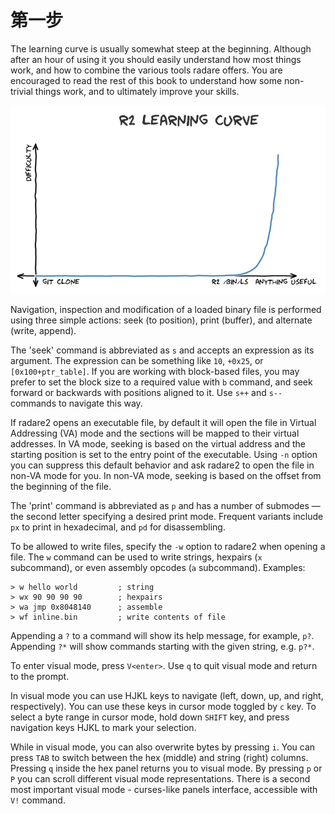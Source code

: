 # 第一步

The learning curve is usually somewhat steep at the beginning. Although after an hour of using it you should easily understand how most things work, and how to combine the various tools radare offers. You are encouraged to read the rest of this book to understand how some non-trivial things work, and to ultimately improve your skills.

![learning\_curve](../.gitbook/assets/learning_curve.png)

Navigation, inspection and modification of a loaded binary file is performed using three simple actions: seek \(to position\), print \(buffer\), and alternate \(write, append\).

The 'seek' command is abbreviated as `s` and accepts an expression as its argument. The expression can be something like `10`, `+0x25`, or `[0x100+ptr_table]`. If you are working with block-based files, you may prefer to set the block size to a required value with `b` command, and seek forward or backwards with positions aligned to it. Use `s++` and `s--` commands to navigate this way.

If radare2 opens an executable file, by default it will open the file in Virtual Addressing \(VA\) mode and the sections will be mapped to their virtual addresses. In VA mode, seeking is based on the virtual address and the starting position is set to the entry point of the executable. Using `-n` option you can suppress this default behavior and ask radare2 to open the file in non-VA mode for you. In non-VA mode, seeking is based on the offset from the beginning of the file.

The 'print' command is abbreviated as `p` and has a number of submodes — the second letter specifying a desired print mode. Frequent variants include `px` to print in hexadecimal, and `pd` for disassembling.

To be allowed to write files, specify the `-w` option to radare2 when opening a file. The `w` command can be used to write strings, hexpairs \(`x` subcommand\), or even assembly opcodes \(`a` subcommand\). Examples:

```text
> w hello world         ; string
> wx 90 90 90 90        ; hexpairs
> wa jmp 0x8048140      ; assemble
> wf inline.bin         ; write contents of file
```

Appending a `?` to a command will show its help message, for example, `p?`. Appending `?*` will show commands starting with the given string, e.g. `p?*`.

To enter visual mode, press `V<enter>`. Use `q` to quit visual mode and return to the prompt.

In visual mode you can use HJKL keys to navigate \(left, down, up, and right, respectively\). You can use these keys in cursor mode toggled by `c` key. To select a byte range in cursor mode, hold down `SHIFT` key, and press navigation keys HJKL to mark your selection.

While in visual mode, you can also overwrite bytes by pressing `i`. You can press `TAB` to switch between the hex \(middle\) and string \(right\) columns. Pressing `q` inside the hex panel returns you to visual mode. By pressing `p` or `P` you can scroll different visual mode representations. There is a second most important visual mode - curses-like panels interface, accessible with `V!` command.


